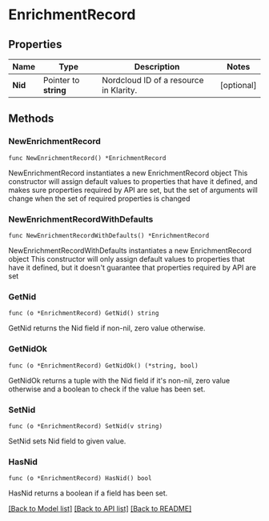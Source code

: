 # EnrichmentRecord

## Properties

Name | Type | Description | Notes
------------ | ------------- | ------------- | -------------
**Nid** | Pointer to **string** | Nordcloud ID of a resource in Klarity. | [optional] 

## Methods

### NewEnrichmentRecord

`func NewEnrichmentRecord() *EnrichmentRecord`

NewEnrichmentRecord instantiates a new EnrichmentRecord object
This constructor will assign default values to properties that have it defined,
and makes sure properties required by API are set, but the set of arguments
will change when the set of required properties is changed

### NewEnrichmentRecordWithDefaults

`func NewEnrichmentRecordWithDefaults() *EnrichmentRecord`

NewEnrichmentRecordWithDefaults instantiates a new EnrichmentRecord object
This constructor will only assign default values to properties that have it defined,
but it doesn't guarantee that properties required by API are set

### GetNid

`func (o *EnrichmentRecord) GetNid() string`

GetNid returns the Nid field if non-nil, zero value otherwise.

### GetNidOk

`func (o *EnrichmentRecord) GetNidOk() (*string, bool)`

GetNidOk returns a tuple with the Nid field if it's non-nil, zero value otherwise
and a boolean to check if the value has been set.

### SetNid

`func (o *EnrichmentRecord) SetNid(v string)`

SetNid sets Nid field to given value.

### HasNid

`func (o *EnrichmentRecord) HasNid() bool`

HasNid returns a boolean if a field has been set.


[[Back to Model list]](../README.md#documentation-for-models) [[Back to API list]](../README.md#documentation-for-api-endpoints) [[Back to README]](../README.md)


